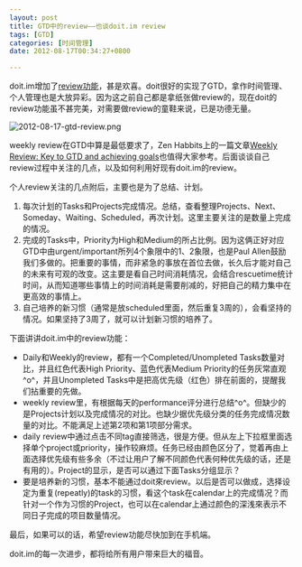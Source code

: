 ```yaml
---
layout: post
title: GTD中的review——也谈doit.im review
tags: [GTD]
categories: [时间管理]
date: 2012-08-17T00:34:27+0800

---
```


doit.im增加了[review功能][review]，甚是欢喜。doit很好的实现了GTD，拿作时间管理、个人管理也是大放异彩。因为这之前自己都是拿纸张做review的，现在doit的review功能虽不甚完美，对需要做review的童鞋来说，已是功德无量。

![2012-08-17-gtd-review.png]


weekly review在GTD中算是最低要求了，Zen Habbits上的一篇文章[Weekly Review: Key to GTD and achieving goals][Weekly Review_ Key to GTD and achieving goals]也值得大家参考。后面谈谈自己review过程中关注的几点，以及如何利用好现有doit.im的review。

个人review关注的几点附后，主要也是为了总结、计划。

1.  每次计划的Tasks和Projects完成情况。总结，查看整理Projects、Next、Someday、Waiting、Scheduled，再次计划。这里主要关注的是数量上完成的情况。
2.  完成的Tasks中，Priority为High和Medium的所占比例。因为这俩正好对应GTD中由urgent/important所列4个象限中的1、2象限，也是Paul Allen鼓励我们多做的。把重要的事情，而非紧急的事放在首位去做，长久后才能对自己的未来有可观的改变。这主要是看自己时间消耗情况，会结合rescuetime统计时间，从而知道哪些事情上的时间消耗是需要削减的，好把自己的精力集中在更高效的事情上。
3.  自己培养的新习惯（通常是放scheduled里面，然后重复3周的），会看坚持的情况。如果坚持了3周了，就可以计划新习惯的培养了。

下面讲讲doit.im中的review功能：  

*  Daily和Weekly的review，都有一个Completed/Unompleted Tasks数量对比，并且红色代表High Priority、蓝色代表Medium Priority的任务灰常直观^o^，并且Unompleted Tasks中是把高优先级（红色）排在前面的，提醒我们拈重要的先做。
*  weekly review里，有根据每天的performance评分进行总结^o^。但缺少的是Projects计划以及完成情况的对比。也缺少据优先级分类的任务完成情况数量的对比。不能满足上述第2项和第1项部分需求。
*  daily review中通过点击不同tag直接筛选，很是方便。但从左上下拉框里面选择单个project或priority，操作较麻烦。任务已经由颜色区分了，觉着再由上面选择优先级有些多余（不过让用户了解不同颜色代表何种优先级的话，还是有用的）。Project的显示，是否可以通过下面Tasks分组显示？
*  要是培养新的习惯，基本不能通过doit來review。以后是否可以做成，选择设定为重复(repeatly)的task的习惯，看这个task在calendar上的完成情况？而针对一个作为习惯的Project，也可以在calendar上通过颜色的深浅來表示不同日子完成的项目数量情况。

最后，如果可以的话，希望review功能尽快加到在手机端。  

doit.im的每一次进步，都将给所有用户带来巨大的福音。


[review]: https://r.doit.im/
[2012-08-17-gtd-review.png]: {{site.url}}/assets/posts/images/2012-08-17-gtd-review.png
[Weekly Review_ Key to GTD and achieving goals]: http://zenhabits.net/weekly-review-key-to-gtd-and-achieving/